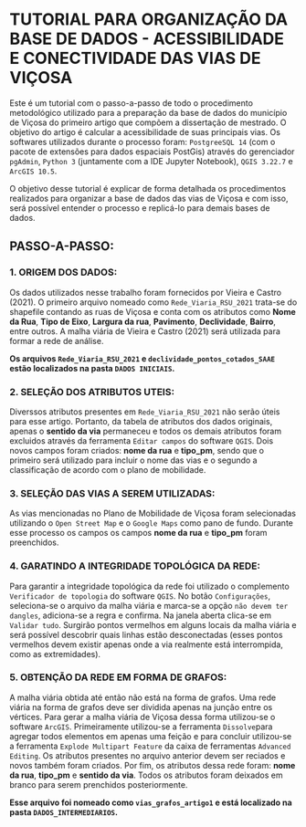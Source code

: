 # TUTORIAL PARA ORGANIZAÇÃO DA BASE DE DADOS - ACESSIBILIDADE E CONECTIVIDADE DAS VIAS DE VIÇOSA

Este é um tutorial com o passo-a-passo de todo o procedimento metodológico utilizado para a preparação da base de dados do município de Viçosa do primeiro artigo que compõem a dissertação de mestrado. O objetivo do artigo é calcular a acessibilidade de suas principais vias. Os softwares utilizados durante o processo foram: `PostgreeSQL 14` (com o pacote de extensões para dados espaciais PostGis) através do gerenciador `pgAdmin`, `Python 3` (juntamente com a IDE Jupyter Notebook), `QGIS 3.22.7` e `ArcGIS 10.5`.

O objetivo desse tutorial é explicar de forma detalhada os procedimentos realizados para organizar a base de dados das vias de Viçosa e com isso, será possível entender o processo e replicá-lo para demais bases de dados.

## PASSO-A-PASSO:

### 1. ORIGEM DOS DADOS:

Os dados utilizados nesse trabalho foram fornecidos por Vieira e Castro (2021). O primeiro arquivo nomeado como `Rede_Viaria_RSU_2021` trata-se do shapefile contando as ruas de Viçosa e conta com os atributos como **Nome da Rua**, **Tipo de Eixo**, **Largura da rua**, **Pavimento**, **Declividade**, **Bairro**, entre outros. A malha viária de Vieira e Castro (2021) será utilizada para formar a rede de análise.

**Os arquivos `Rede_Viaria_RSU_2021` e `declividade_pontos_cotados_SAAE` estão localizados na pasta `DADOS INICIAIS`.**

### 2. SELEÇÃO DOS ATRIBUTOS UTEIS:

Diverssos atributos presentes em `Rede_Viaria_RSU_2021` não serão úteis para esse artigo. Portanto, da tabela de atributos dos dados originais, apenas o **sentido da via** permaneceu e todos os demais atributos foram excluidos através da ferramenta `Editar campos` do software `QGIS`. Dois novos campos foram criados: **nome da rua** e **tipo_pm**, sendo que o primeiro será utilizado para incluir o nome das vias e o segundo a classificação de acordo com o plano de mobilidade.

### 3. SELEÇÃO DAS VIAS A SEREM UTILIZADAS:
As vias mencionadas no Plano de Mobilidade de Viçosa foram selecionadas utilizando o `Open Street Map` e o `Google Maps` como pano de fundo. Durante esse processo os campos os campos **nome da rua** e **tipo_pm** foram preenchidos.

### 4. GARATINDO A INTEGRIDADE TOPOLÓGICA DA REDE:

Para garantir a integridade topológica da rede foi utilizado o complemento `Verificador de topologia` do software `QGIS`. No botão `Configurações`, seleciona-se o arquivo da malha viária e marca-se a opção `não devem ter dangles`, adiciona-se a regra e confirma. Na janela aberta clica-se em `Validar tudo`. Surgirão pontos vermelhos em alguns locais da malha viária e será possível descobrir quais linhas estão desconectadas (esses pontos vermelhos devem existir apenas onde a via realmente está interrompida, como as extremidades).

### 5. OBTENÇÃO DA REDE EM FORMA DE GRAFOS:

A malha viária obtida até então não está na forma de grafos. Uma rede viária na forma de grafos deve ser dividida apenas na junção entre os vértices. Para gerar a malha viária de Viçosa dessa forma utilizou-se o software `ArcGIS`. Primeiramente utilizou-se a ferramenta `Dissolve`para agregar todos elementos em apenas uma feição e para concluir utilizou-se a ferramenta `Explode Multipart Feature` da caixa de ferramentas `Advanced Editing`. Os atributos presentes no arquivo anterior devem ser reciados e novos também foram criados. Por fim, os atributos dessa rede foram: **nome da rua**, **tipo_pm** e **sentido da via**. Todos os atributos foram deixados em branco para serem prenchidos posteriormente.

**Esse arquivo foi nomeado como `vias_grafos_artigo1` e está localizado na pasta `DADOS_INTERMEDIARIOS`.**

